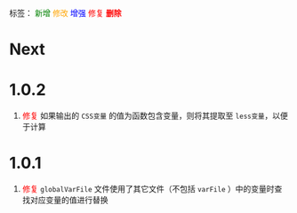 标签：
<font color=green>新增</font>
<font color=orange>修改</font>
<font color=blue>增强</font>
<font color=red>修复</font>
<font color=red><strong>删除</strong></font>


# Next


# 1.0.2
1. <font color=red>修复</font> 如果输出的 `CSS变量` 的值为函数包含变量，则将其提取至 `less变量`，以便于计算

# 1.0.1
1. <font color=red>修复</font> `globalVarFile` 文件使用了其它文件（不包括 `varFile` ）中的变量时查找对应变量的值进行替换